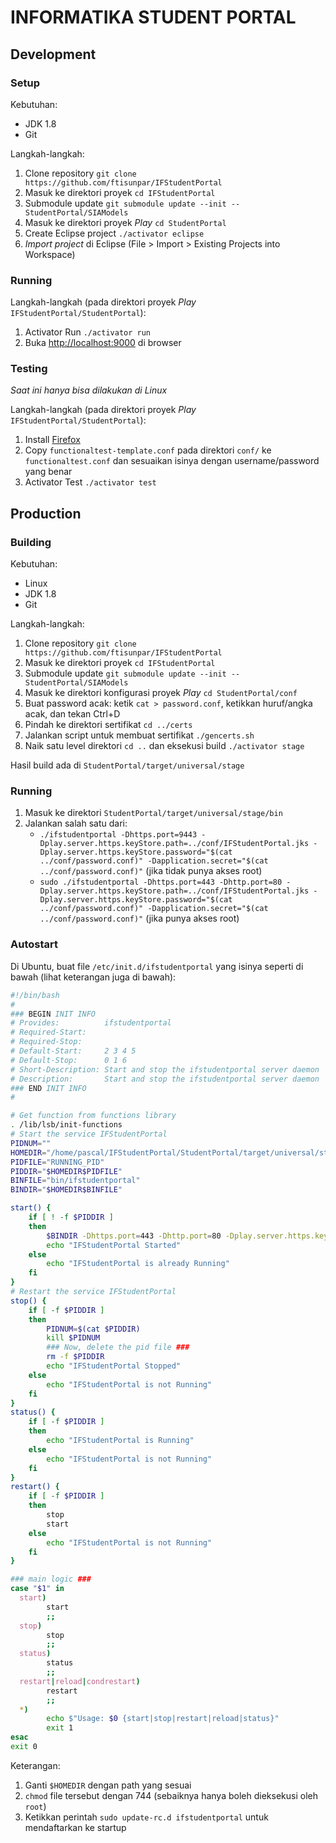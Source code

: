 # INFORMATIKA STUDENT PORTAL

## Development

### Setup

Kebutuhan:

* JDK 1.8
* Git

Langkah-langkah:

1. Clone repository `git clone https://github.com/ftisunpar/IFStudentPortal`
2. Masuk ke direktori proyek `cd IFStudentPortal`
3. Submodule update `git submodule update --init -- StudentPortal/SIAModels`
4. Masuk ke direktori proyek _Play_ `cd StudentPortal`
5. Create Eclipse project `./activator eclipse`
6. _Import project_ di Eclipse (File > Import > Existing Projects into Workspace)

### Running

Langkah-langkah (pada direktori proyek _Play_ `IFStudentPortal/StudentPortal`):

1. Activator Run `./activator run`
2. Buka [http://localhost:9000](http://localhost:9000) di browser

### Testing

_Saat ini hanya bisa dilakukan di Linux_

Langkah-langkah (pada direktori proyek _Play_ `IFStudentPortal/StudentPortal`):

1. Install [Firefox](https://www.mozilla.org/en-US/firefox/new/)
2. Copy `functionaltest-template.conf` pada direktori `conf/` ke `functionaltest.conf` dan sesuaikan isinya dengan username/password yang benar
3. Activator Test `./activator test`

## Production

### Building

Kebutuhan:

* Linux
* JDK 1.8
* Git

Langkah-langkah:

1. Clone repository `git clone https://github.com/ftisunpar/IFStudentPortal`
2. Masuk ke direktori proyek `cd IFStudentPortal`
3. Submodule update `git submodule update --init -- StudentPortal/SIAModels`
4. Masuk ke direktori konfigurasi proyek _Play_ `cd StudentPortal/conf`
5. Buat password acak: ketik `cat > password.conf`, ketikkan huruf/angka acak, dan tekan Ctrl+D
6. Pindah ke direktori sertifikat `cd ../certs`
7. Jalankan script untuk membuat sertifikat `./gencerts.sh`
8. Naik satu level direktori `cd ..` dan eksekusi build `./activator stage`

Hasil build ada di `StudentPortal/target/universal/stage`

### Running

1. Masuk ke direktori `StudentPortal/target/universal/stage/bin`
2. Jalankan salah satu dari:
    * `./ifstudentportal -Dhttps.port=9443 -Dplay.server.https.keyStore.path=../conf/IFStudentPortal.jks -Dplay.server.https.keyStore.password="$(cat ../conf/password.conf)" -Dapplication.secret="$(cat ../conf/password.conf)"` (jika tidak punya akses root)
    * `sudo ./ifstudentportal -Dhttps.port=443 -Dhttp.port=80 -Dplay.server.https.keyStore.path=../conf/IFStudentPortal.jks -Dplay.server.https.keyStore.password="$(cat ../conf/password.conf)" -Dapplication.secret="$(cat ../conf/password.conf)"` (jika punya akses root)

### Autostart

Di Ubuntu, buat file `/etc/init.d/ifstudentportal` yang isinya seperti di bawah (lihat keterangan juga di bawah):

```bash
#!/bin/bash
#
### BEGIN INIT INFO
# Provides:          ifstudentportal
# Required-Start:
# Required-Stop:
# Default-Start:     2 3 4 5
# Default-Stop:      0 1 6
# Short-Description: Start and stop the ifstudentportal server daemon
# Description:       Start and stop the ifstudentportal server daemon
### END INIT INFO
#

# Get function from functions library
. /lib/lsb/init-functions
# Start the service IFStudentPortal
PIDNUM=""
HOMEDIR="/home/pascal/IFStudentPortal/StudentPortal/target/universal/stage/"
PIDFILE="RUNNING_PID"
PIDDIR="$HOMEDIR$PIDFILE"
BINFILE="bin/ifstudentportal"
BINDIR="$HOMEDIR$BINFILE"

start() {
    if [ ! -f $PIDDIR ]
    then
        $BINDIR -Dhttps.port=443 -Dhttp.port=80 -Dplay.server.https.keyStore.path=$HOMEDIR/conf/IFStudentPortal.jks -Dplay.server.https.keyStore.password="$(cat $HOMEDIR/conf/password.conf)" -Dapplication.secret="$(cat $HOMEDIR/conf/password.conf)" &
        echo "IFStudentPortal Started"
    else
        echo "IFStudentPortal is already Running"
    fi
}
# Restart the service IFStudentPortal
stop() {
    if [ -f $PIDDIR ]
    then
        PIDNUM=$(cat $PIDDIR)
        kill $PIDNUM
        ### Now, delete the pid file ###
        rm -f $PIDDIR
        echo "IFStudentPortal Stopped"
    else
        echo "IFStudentPortal is not Running"
    fi
}
status() {
    if [ -f $PIDDIR ]
    then
        echo "IFStudentPortal is Running"
    else
        echo "IFStudentPortal is not Running"
    fi
}
restart() {
    if [ -f $PIDDIR ]
    then 
        stop
        start
    else
        echo "IFStudentPortal is not Running"
    fi
}

### main logic ###
case "$1" in
  start)
        start
        ;;
  stop)
        stop
        ;;
  status)
        status
        ;;
  restart|reload|condrestart)
        restart
        ;;
  *)
        echo $"Usage: $0 {start|stop|restart|reload|status}"
        exit 1
esac
exit 0
```

Keterangan:

1. Ganti `$HOMEDIR` dengan path yang sesuai
2. `chmod` file tersebut dengan 744 (sebaiknya hanya boleh dieksekusi oleh `root`)
3. Ketikkan perintah `sudo update-rc.d ifstudentportal` untuk mendaftarkan ke startup

